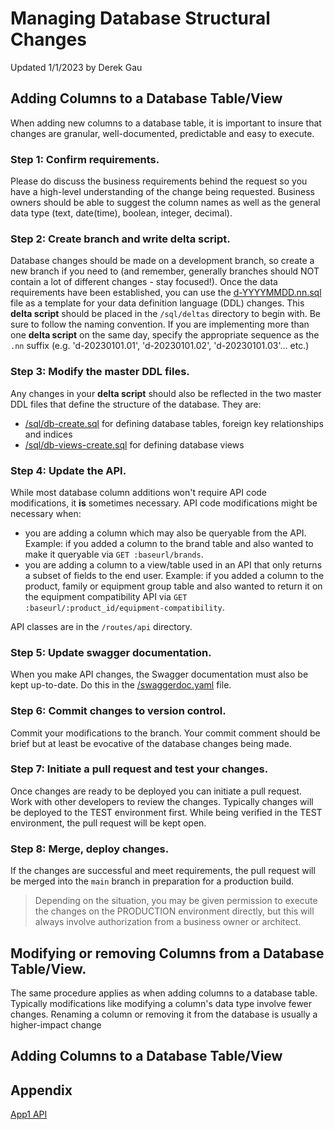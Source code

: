 # Managing Database Structural Changes
Updated 1/1/2023 by Derek Gau

## Adding Columns to a Database Table/View

When adding new columns to a database table, it is important to insure that changes are granular, well-documented, predictable and easy to execute.

### Step 1: Confirm requirements.
Please do discuss the business requirements behind the request so you have a high-level understanding of the change being requested. Business owners should be able to suggest the column names as well as the general data type (text, date(time), boolean, integer, decimal). 

### Step 2: Create branch and write delta script.
Database changes should be made on a development branch, so create a new branch if you need to (and remember, generally branches should NOT contain a lot of different changes - stay focused!). Once the data requirements have been established, you can use the [d-YYYYMMDD.nn.sql](/sql/deltas/d-YYYYMMDD.nn.sql) file as a template for your data definition language (DDL) changes. This **delta script** should be placed in the `/sql/deltas` directory to begin with. Be sure to follow the naming convention. If you are implementing more than one **delta script** on the same day, specify the appropriate sequence as the `.nn` suffix (e.g. 'd-20230101.01', 'd-20230101.02', 'd-20230101.03'... etc.)

### Step 3: Modify the master DDL files.

Any changes in your **delta script** should also be reflected in the two master DDL files that define the structure of the database. They are:

* [/sql/db-create.sql](/sql/db-create.sql) for defining database tables, foreign key relationships and indices
* [/sql/db-views-create.sql](/sql/db-views-create.sql) for defining database views

### Step 4: Update the API.

While most database column additions won't require API code modifications, it **is** sometimes necessary. API code modifications might be necessary when:

* you are adding a column which may also be queryable from the API. Example: if you added a column to the brand table and also wanted to make it queryable via `GET :baseurl/brands`.
* you are adding a column to a view/table used in an API that only returns a subset of fields to the end user. Example: if you added a column to the product, family or equipment group table and also wanted to return it on the equipment compatibility API via `GET :baseurl/:product_id/equipment-compatibility`.

API classes are in the `/routes/api` directory.

### Step 5: Update swagger documentation.

When you make API changes, the Swagger documentation must also be kept up-to-date. Do this in the [/swaggerdoc.yaml](/swaggerdoc.yaml) file.

### Step 6: Commit changes to version control.

Commit your modifications to the branch. Your commit comment should be brief but at least be evocative of the database changes being made.

### Step 7: Initiate a pull request and test your changes.

Once changes are ready to be deployed you can initiate a pull request. Work with other developers to review the changes. Typically changes will be deployed to the TEST environment first. While being verified in the TEST environment, the pull request will be kept open. 

### Step 8: Merge, deploy changes.

If the changes are successful and meet requirements, the pull request will be merged into the `main` branch in preparation for a production build. 

> Depending on the situation, you may be given permission to execute the changes on the PRODUCTION environment directly, but this will always involve authorization from a business owner or architect.

## Modifying or removing Columns from a Database Table/View.

The same procedure applies as when adding columns to a database table. Typically modifications like modifying a column's data type involve fewer changes. Renaming a column or removing it from the database is usually a higher-impact change

## Adding Columns to a Database Table/View

## Appendix

[App1 API](https://api.app1example.com)
